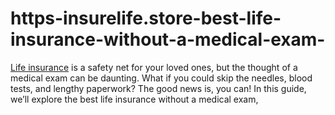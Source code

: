 # https-insurelife.store-best-life-insurance-without-a-medical-exam-
[Life insurance](https://insurelife.store/best-life-insurance-without-a-medical-exam/) is a safety net for your loved ones, but the thought of a medical exam can be daunting. What if you could skip the needles, blood tests, and lengthy paperwork? The good news is, you can! In this guide, we’ll explore the best life insurance without a medical exam, 
